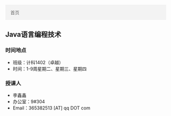 <ul style="list-style-type: none;
  margin: 0;
  padding: 0;
  overflow: hidden;
  border: 0px solid #e7e7e7;
  background-color: #f3f3f3;">
  <li style="float: left;"><a style="display: block;
  color: #666;
  text-align: center;
  padding: 14px 16px;
  text-decoration: none;" class="active" href="../">首页</a></li>
</ul>


## Java语言编程技术

### 时间地点
* 班级：计科1402（卓越）
* 时间：1-9周星期二、星期三、星期四

### 授课人
* 李鑫鑫
* 办公室：9#304
* Email：365382513 [AT] qq DOT com

